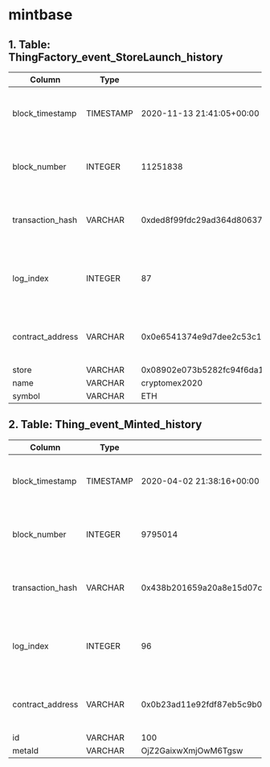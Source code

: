 # mintbase

## 1. Table: ThingFactory\_event\_StoreLaunch\_history

| Column            | Type      | Example                                                            | Description                                                  |
| ----------------- | --------- | ------------------------------------------------------------------ | ------------------------------------------------------------ |
| block\_timestamp  | TIMESTAMP | 2020-11-13 21:41:05+00:00                                          | Timestamp of the block where this event was emitted          |
| block\_number     | INTEGER   | 11251838                                                           | The block number where this event was emitted                |
| transaction\_hash | VARCHAR   | 0xded8f99fdc29ad364d8063715e5bb49e4bfc1408df098ff33a0dcecbc283b203 | Hash of the transactions in which this event was emitted     |
| log\_index        | INTEGER   | 87                                                                 | Integer of the log index position in the block of this event |
| contract\_address | VARCHAR   | 0x0e6541374e9d7dee2c53c15a1a00fbe41c7b7198                         | Address of the contract that produced the log                |
| store             | VARCHAR   | 0x08902e073b5282fc94f6da1d32d5b4888aa26b13                         |                                                              |
| name              | VARCHAR   | cryptomex2020                                                      |                                                              |
| symbol            | VARCHAR   | ETH                                                                |                                                              |

## 2. Table: Thing\_event\_Minted\_history

| Column            | Type      | Example                                                            | Description                                                  |
| ----------------- | --------- | ------------------------------------------------------------------ | ------------------------------------------------------------ |
| block\_timestamp  | TIMESTAMP | 2020-04-02 21:38:16+00:00                                          | Timestamp of the block where this event was emitted          |
| block\_number     | INTEGER   | 9795014                                                            | The block number where this event was emitted                |
| transaction\_hash | VARCHAR   | 0x438b201659a20a8e15d07c3ac51bda00e9cc1a7f8a6426ae2aac6fbb5a1acb67 | Hash of the transactions in which this event was emitted     |
| log\_index        | INTEGER   | 96                                                                 | Integer of the log index position in the block of this event |
| contract\_address | VARCHAR   | 0x0b23ad11e92fdf87eb5c9b0f24b9860f9c4689ee                         | Address of the contract that produced the log                |
| id                | VARCHAR   | 100                                                                |                                                              |
| metaId            | VARCHAR   | OjZ2GaixwXmjOwM6Tgsw                                               |                                                              |
